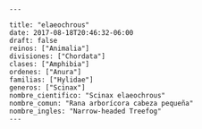 
      ---

      title: "elaeochrous"
      date: 2017-08-18T20:46:32-06:00
      draft: false
      reinos: ["Animalia"]
      divisiones: ["Chordata"]
      clases: ["Amphibia"]
      ordenes: ["Anura"]
      familias: ["Hylidae"]
      generos: ["Scinax"]
      nombre_cientifico: "Scinax elaeochrous"
      nombre_comun: "Rana arborícora cabeza pequeña"
      nombre_ingles: "Narrow-headed Treefog"
      ---

      